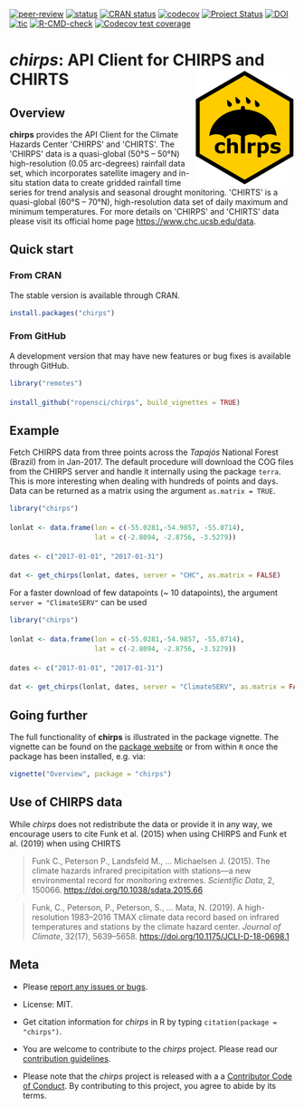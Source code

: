<!-- badges: start -->
[![peer-review](https://badges.ropensci.org/357_status.svg)](https://github.com/ropensci/software-review/issues/357)
[![status](https://joss.theoj.org/papers/3367fdbff2db55a60c1ab7d611017940/status.svg)](https://joss.theoj.org/papers/3367fdbff2db55a60c1ab7d611017940)
[![CRAN status](https://www.r-pkg.org/badges/version/chirps)](https://cran.r-project.org/package=chirps)
[![codecov](https://codecov.io/gh/ropensci/chirps/branch/master/graph/badge.svg)](https://codecov.io/gh/ropensci/chirps)
[![Project Status](https://www.repostatus.org/badges/latest/active.svg)](https://www.repostatus.org/#active)
[![DOI](https://zenodo.org/badge/225693680.svg)](https://zenodo.org/badge/latestdoi/225693680)
[![tic](https://github.com/ropensci/chirps/workflows/tic/badge.svg?branch=master)](https://github.com/ropensci/chirps/actions)
[![R-CMD-check](https://github.com/ropensci/chirps/actions/workflows/R-CMD-check.yaml/badge.svg)](https://github.com/ropensci/chirps/actions/workflows/R-CMD-check.yaml)
[![Codecov test coverage](https://codecov.io/gh/ropensci/chirps/graph/badge.svg)](https://app.codecov.io/gh/ropensci/chirps)
<!-- badges: end -->

# *chirps*: API Client for CHIRPS and CHIRTS <img align="right" src="man/figures/logo.png">

## Overview

**chirps** provides the API Client for the Climate Hazards Center 'CHIRPS' and 'CHIRTS'. The 'CHIRPS' data is a quasi-global (50°S – 50°N) high-resolution (0.05 arc-degrees) rainfall data set, which incorporates satellite imagery 
  and in-situ station data to create gridded rainfall time series for trend analysis and seasonal drought monitoring. 'CHIRTS' is a quasi-global (60°S – 70°N), high-resolution data set of daily maximum and minimum temperatures. For more details on 'CHIRPS' and 'CHIRTS' data please visit its official home page <https://www.chc.ucsb.edu/data>.

## Quick start

### From CRAN

The stable version is available through CRAN.

```r
install.packages("chirps")
```

### From GitHub

A development version that may have new features or bug fixes is available through GitHub.

``` r
library("remotes")

install_github("ropensci/chirps", build_vignettes = TRUE)
```

## Example

Fetch CHIRPS data from three points across the *Tapajós* National Forest (Brazil) from in Jan-2017. The default procedure will download the COG files from the CHIRPS server and handle it internally using the package `terra`. This is more interesting when dealing with hundreds of points and days. Data can be returned as a matrix using the argument `as.matrix = TRUE`.

```r
library("chirps")

lonlat <- data.frame(lon = c(-55.0281,-54.9857, -55.0714),
                     lat = c(-2.8094, -2.8756, -3.5279))

dates <- c("2017-01-01", "2017-01-31")

dat <- get_chirps(lonlat, dates, server = "CHC", as.matrix = FALSE)

```

For a faster download of few datapoints (~ 10 datapoints), the argument `server = "ClimateSERV"` can be used  

```r
library("chirps")

lonlat <- data.frame(lon = c(-55.0281,-54.9857, -55.0714),
                     lat = c(-2.8094, -2.8756, -3.5279))

dates <- c("2017-01-01", "2017-01-31")

dat <- get_chirps(lonlat, dates, server = "ClimateSERV", as.matrix = FALSE)

```

## Going further

The full functionality of **chirps** is illustrated in the package vignette. The vignette can be found on the [package website](https://docs.ropensci.org/chirps/) or from within `R` once the package has been installed, e.g. via: 

``` r
vignette("Overview", package = "chirps")
```

## Use of CHIRPS data

While *chirps* does not redistribute the data or provide it in any way, we encourage users to cite Funk et al. (2015) when using CHIRPS and Funk et al. (2019) when using CHIRTS

> Funk C., Peterson P., Landsfeld M., … Michaelsen J. (2015). The climate hazards infrared precipitation with stations—a new environmental record for monitoring extremes. *Scientific Data*, 2, 150066. <https://doi.org/10.1038/sdata.2015.66>

> Funk, C., Peterson, P., Peterson, S., … Mata, N. (2019). A high-resolution 1983–2016 TMAX climate data record based on infrared temperatures and stations by the climate hazard center. *Journal of Climate*, 32(17), 5639–5658. <https://doi.org/10.1175/JCLI-D-18-0698.1>

## Meta

  - Please [report any issues or bugs](https://github.com/ropensci/chirps/issues).

  - License: MIT.

  - Get citation information for *chirps* in R by typing `citation(package = "chirps")`.

  - You are welcome to contribute to the *chirps* project. Please read our [contribution guidelines](CONTRIBUTING.md).

  - Please note that the *chirps* project is released with a a [Contributor Code of Conduct](https://ropensci.org/code-of-conduct/). By contributing to this project, you agree to abide by its terms.
